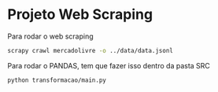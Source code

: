 # Projeto Web Scraping

Para rodar o web scraping

```bash
scrapy crawl mercadolivre -o ../data/data.jsonl
```

Para rodar o PANDAS, tem que fazer isso dentro da pasta SRC

```bash
python transformacao/main.py
```
